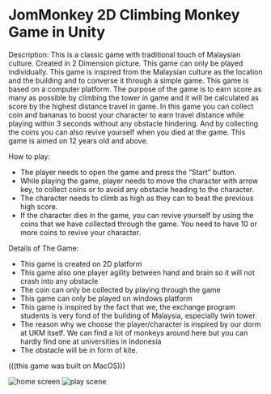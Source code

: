 # JomMonkey 2D Climbing Monkey Game in Unity

Description: This is a classic game with traditional touch of Malaysian culture. Created in 2 Dimension picture. This game can only be played individually. This game is inspired from the Malaysian culture as the location and the building and to converse it through a simple game. This game is based on a computer platform. The purpose of the game is to earn score as many as possible by climbing the tower in game and it will be calculated as score by the highest distance travel in game. In this game you can collect coin and bananas to boost your character to earn travel distance while playing within 3 seconds without any obstacle hindering. And by collecting the coins you can also revive yourself when you died at the game. This game is aimed on 12 years old and above.

How to play:
- The player needs to open the game and press the “Start” button.
- While playing the game, player needs to move the character with arrow key, to collect coins or to avoid any obstacle heading to the character.
- The character needs to climb as high as they can to beat the previous high score.
- If the character dies in the game, you can revive yourself by using the coins that we have collected through the game. You need to have 10 or more coins to         revive your character.
 
Details of The Game:
- This game is created on 2D platform
- This game also one player agility between hand and brain so it will not crash into any obstacle
- The coin can only be collected by playing through the game
- This game can only be played on windows platform
- This game is inspired by the fact that we, the exchange program students is very fond of the building of Malaysia, especially twin tower.
- The reason why we choose the player/character is inspired by our dorm at UKM itself. We can find a lot of monkeys around here but you can hardly find one at         universities in Indonesia
- The obstacle will be in form of kite.

(((this game was built on MacOS)))

![home screen](https://user-images.githubusercontent.com/32093736/86373398-90078f00-bcad-11ea-9ae7-122fc226a2e9.png)
![play scene](https://user-images.githubusercontent.com/32093736/86373429-97c73380-bcad-11ea-8a68-f36883c4128b.png)
